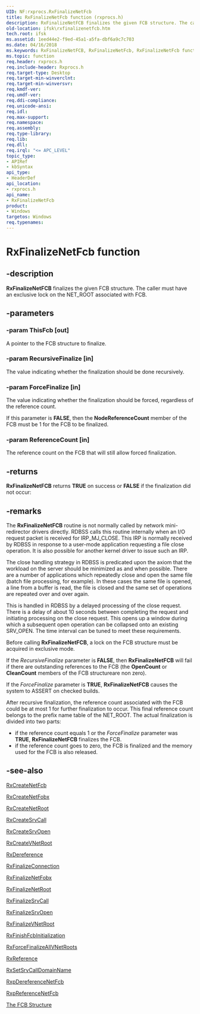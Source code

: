 ```yaml
---
UID: NF:rxprocs.RxFinalizeNetFcb
title: RxFinalizeNetFcb function (rxprocs.h)
description: RxFinalizeNetFCB finalizes the given FCB structure. The caller must have an exclusive lock on the NET_ROOT associated with FCB.
old-location: ifsk\rxfinalizenetfcb.htm
tech.root: ifsk
ms.assetid: 1eed44e2-f9ed-45a1-a5fa-dbf6a9c7c703
ms.date: 04/16/2018
ms.keywords: RxFinalizeNetFCB, RxFinalizeNetFcb, RxFinalizeNetFcb function [Installable File System Drivers], ifsk.rxfinalizenetfcb, rxprocs/RxFinalizeNetFcb, rxref_5aaa19aa-c75c-4978-b731-f3046e84217d.xml
ms.topic: function
req.header: rxprocs.h
req.include-header: Rxprocs.h
req.target-type: Desktop
req.target-min-winverclnt: 
req.target-min-winversvr: 
req.kmdf-ver: 
req.umdf-ver: 
req.ddi-compliance: 
req.unicode-ansi: 
req.idl: 
req.max-support: 
req.namespace: 
req.assembly: 
req.type-library: 
req.lib: 
req.dll: 
req.irql: "<= APC_LEVEL"
topic_type:
- APIRef
- kbSyntax
api_type:
- HeaderDef
api_location:
- rxprocs.h
api_name:
- RxFinalizeNetFcb
product:
- Windows
targetos: Windows
req.typenames: 
---
```


# RxFinalizeNetFcb function


## -description


<b>RxFinalizeNetFCB</b> finalizes the given FCB structure. The caller must have an exclusive lock on the NET_ROOT associated with FCB. 


## -parameters




### -param ThisFcb [out]

A pointer to the FCB structure to finalize.


### -param RecursiveFinalize [in]

The value indicating whether the finalization should be done recursively. 


### -param ForceFinalize [in]

The value indicating whether the finalization should be forced, regardless of the reference count. 

If this parameter is <b>FALSE</b>, then the <b>NodeReferenceCount</b> member of the FCB must be 1 for the FCB to be finalized. 


### -param ReferenceCount [in]

The reference count on the FCB that will still allow forced finalization.


## -returns



<b>RxFinalizeNetFCB</b> returns <b>TRUE</b> on success or <b>FALSE</b> if the finalization did not occur: 




## -remarks



The <b>RxFinalizeNetFCB</b> routine is not normally called by network mini-redirector drivers directly. RDBSS calls this routine internally when an I/O request packet is received for IRP_MJ_CLOSE. This IRP is normally received by RDBSS in response to a user-mode application requesting a file close operation. It is also possible for another kernel driver to issue such an IRP. 

The close handling strategy in RDBSS is predicated upon the axiom that the workload on the server should be minimized as and when possible. There are a number of applications which repeatedly close and open the same file (batch file processing, for example). In these cases the same file is opened, a line from a buffer is read, the file is closed and the same set of operations are repeated over and over again.

This is handled in RDBSS by a delayed processing of the close request. There is a delay of about 10 seconds between completing the request and initiating processing on the close request. This opens up a window during which a subsequent open operation can be collapsed onto an existing SRV_OPEN. The time interval can be tuned to meet these requirements.

Before calling <b>RxFinalizeNetFCB</b>, a lock on the FCB structure must be acquired in exclusive mode. 

If the <i>RecursiveFinalize </i>parameter is <b>FALSE</b>, then <b>RxFinalizeNetFCB</b> will fail if there are outstanding references to the FCB (the <b>OpenCount</b> or <b>CleanCount</b> members of the FCB structureare non zero).

If the <i>ForceFinalize </i>parameter is <b>TRUE</b>, <b>RxFinalizeNetFCB</b> causes the system to ASSERT on checked builds. 

After recursive finalization, the reference count associated with the FCB could be at most 1 for further finalization to occur. This final reference count belongs to the prefix name table of the NET_ROOT. The actual finalization is divided into two parts:

<ul>
<li>
if the reference count equals 1 or the <i>ForceFinalize</i> parameter was <b>TRUE</b>, <b>RxFinalizeNetFCB</b> finalizes the FCB.

</li>
<li>
if the reference count goes to zero, the FCB is finalized and the memory used for the FCB is also released.

</li>
</ul>



## -see-also




<a href="https://docs.microsoft.com/windows-hardware/drivers/ddi/content/fcb/nf-fcb-rxcreatenetfcb">RxCreateNetFcb</a>



<a href="https://docs.microsoft.com/windows-hardware/drivers/ddi/content/fcb/nf-fcb-rxcreatenetfobx">RxCreateNetFobx</a>



<a href="https://docs.microsoft.com/windows-hardware/drivers/ddi/content/fcb/nf-fcb-rxcreatenetroot">RxCreateNetRoot</a>



<a href="https://docs.microsoft.com/windows-hardware/drivers/ddi/content/fcb/nf-fcb-rxcreatesrvcall">RxCreateSrvCall</a>



<a href="https://docs.microsoft.com/windows-hardware/drivers/ddi/content/fcb/nf-fcb-rxcreatesrvopen">RxCreateSrvOpen</a>



<a href="https://docs.microsoft.com/windows-hardware/drivers/ddi/content/fcb/nf-fcb-rxcreatevnetroot">RxCreateVNetRoot</a>



<a href="https://docs.microsoft.com/windows-hardware/drivers/ddi/content/rxprocs/nf-rxprocs-rxdereference">RxDereference</a>



<a href="https://docs.microsoft.com/windows-hardware/drivers/ddi/content/rxprocs/nf-rxprocs-rxfinalizeconnection">RxFinalizeConnection</a>



<a href="https://docs.microsoft.com/windows-hardware/drivers/ddi/content/fcb/nf-fcb-rxfinalizenetfobx">RxFinalizeNetFobx</a>



<a href="https://docs.microsoft.com/windows-hardware/drivers/ddi/content/fcb/nf-fcb-rxfinalizenetroot">RxFinalizeNetRoot</a>



<a href="https://docs.microsoft.com/windows-hardware/drivers/ddi/content/fcb/nf-fcb-rxfinalizesrvcall">RxFinalizeSrvCall</a>



<a href="https://docs.microsoft.com/windows-hardware/drivers/ddi/content/fcb/nf-fcb-rxfinalizesrvopen">RxFinalizeSrvOpen</a>



<a href="https://docs.microsoft.com/windows-hardware/drivers/ddi/content/fcb/nf-fcb-rxfinalizevnetroot">RxFinalizeVNetRoot</a>



<a href="https://docs.microsoft.com/windows-hardware/drivers/ddi/content/fcb/nf-fcb-rxfinishfcbinitialization">RxFinishFcbInitialization</a>



<a href="https://docs.microsoft.com/windows-hardware/drivers/ddi/content/rxprocs/nf-rxprocs-rxforcefinalizeallvnetroots">RxForceFinalizeAllVNetRoots</a>



<a href="https://docs.microsoft.com/windows-hardware/drivers/ddi/content/rxprocs/nf-rxprocs-rxreference">RxReference</a>



<a href="https://docs.microsoft.com/windows-hardware/drivers/ddi/content/rxprocs/nf-rxprocs-rxsetsrvcalldomainname">RxSetSrvCallDomainName</a>



<a href="https://docs.microsoft.com/windows-hardware/drivers/ddi/content/fcb/nf-fcb-rxpdereferencenetfcb">RxpDereferenceNetFcb</a>



<a href="https://docs.microsoft.com/windows-hardware/drivers/ddi/content/fcb/nf-fcb-rxpreferencenetfcb">RxpReferenceNetFcb</a>



<a href="https://docs.microsoft.com/windows-hardware/drivers/ifs/the-fcb-structure">The FCB Structure</a>
 

 

